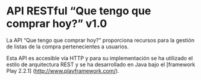 API RESTful “Que tengo que comprar hoy?” v1.0
=============================================

La API “Que tengo que comprar hoy?” proporciona recursos para la gestión de listas de la compra pertenecientes a usuarios.

Esta API es accesible vía HTTP y para su implementación se ha utilizado el estilo de arquitectura REST y se ha desarrollado en Java bajo el [framework Play 2.2.1] (http://www.playframework.com/). 
